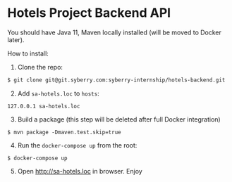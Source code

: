 # Hotels Project Backend API

You should have Java 11, Maven locally installed (will be moved to Docker later).

How to install:

1. Clone the repo:

```bash
$ git clone git@git.syberry.com:syberry-internship/hotels-backend.git
```

2. Add `sa-hotels.loc` to `hosts`:

```
127.0.0.1 sa-hotels.loc
```

3. Build a package (this step will be deleted after full Docker integration)

```
$ mvn package -Dmaven.test.skip=true
```

4. Run the `docker-compose up` from the root:

```
$ docker-compose up
```

5. Open http://sa-hotels.loc in browser. Enjoy
